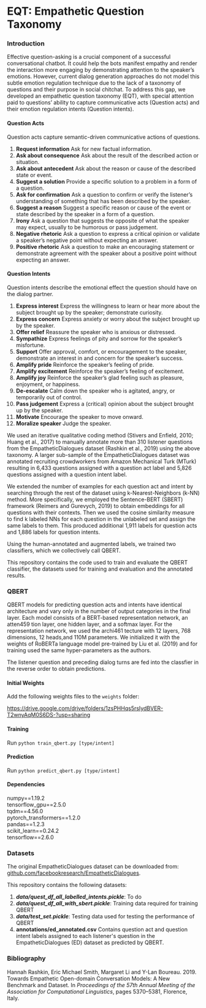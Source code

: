 # EQT: Empathetic Question Taxonomy

### Introduction

Effective question-asking is a crucial component of a successful conversational chatbot. It could help the bots manifest empathy and render the interaction more engaging by demonstrating attention to the speaker’s emotions. However, current dialog generation approaches do not model this subtle emotion regulation technique due to the lack of a taxonomy of questions and their purpose in social chitchat. To address this gap, we developed an empathetic question taxonomy (EQT), with special attention paid to questions’ ability to capture communicative acts (Question acts) and their emotion regulation intents (Question intents).

#### Question Acts

Question acts capture semantic-driven communicative actions of questions. 

1. **Request information** Ask for new factual information.
2. **Ask about consequence** Ask about the result of the described action or situation.
3. **Ask about antecedent** Ask about the reason or cause of the described state or event.
4. **Suggest a solution** Provide a specific solution to a problem in a form of a question. 
5. **Ask for confirmation** Ask a question to confirm or verify the listener’s understanding of something that has been described by the speaker.
6. **Suggest a reason** Suggest a specific reason or cause of the event or state described by the speaker in a form of a question.
7. **Irony** Ask a question that suggests the opposite of what the speaker may expect, usually to be humorous or pass judgement.
8. **Negative rhetoric** Ask a question to express a critical opinion or validate a speaker’s negative point without expecting an answer.
9. **Positive rhetoric** Ask a question to make an encouraging statement or demonstrate agreement with the speaker about a positive point without expecting an answer.

#### Question Intents

Question intents describe the emotional effect the question should have on the dialog partner.

1. **Express interest** Express the willingness to learn or hear more about the subject brought up by the speaker; demonstrate curiosity.
2. **Express concern** Express anxiety or worry about the subject brought up by the speaker.
3. **Offer relief** Reassure the speaker who is anxious or distressed.
4. **Sympathize** Express feelings of pity and sorrow for the speaker’s misfortune.
5. **Support** Offer approval, comfort, or encouragement to the speaker, demonstrate an interest in and concern for the speaker’s success.
6. **Amplify pride** Reinforce the speaker’s feeling of pride.
7. **Amplify excitement** Reinforce the speaker’s feeling of excitement.
8. **Amplify joy** Reinforce the speaker’s glad feeling such as pleasure, enjoyment, or happiness.
9. **De-escalate** Calm down the speaker who is agitated, angry, or temporarily out of control.
10. **Pass judgement** Express a (critical) opinion about the subject brought up by the speaker.
11. **Motivate** Encourage the speaker to move onward.
12. **Moralize speaker** Judge the speaker.

We used an iterative qualitative coding method (Stivers and Enfield, 2010; Huang et al., 2017) to manually annotate more than 310 listener questions from the EmpatheticDialogues dataset (Rashkin et al., 2019) using the above taxonomy. A larger sub-sample of the EmpatheticDialogues dataset was annotated recruiting crowdworkers from Amazon Mechanical Turk (MTurk) resulting in 6,433 questions assigned with a question act label and 5,826 questions assigned with a question intent label. 

We extended the number of examples for each question act and intent by searching through the rest of the dataset using k-Nearest-Neighbors (k-NN) method. More specifically, we employed the Sentence-BERT (SBERT) framework (Reimers and Gurevych, 2019) to obtain embeddings for all questions with their contexts. Then we used the cosine similarity measure to find k labeled NNs for each question in the unlabeled set and assign the same labels to them. This produced additional 1,911 labels for question acts and 1,886 labels for question intents.

Using the human-annotated and augmented labels, we trained two classifiers, which we collectively call QBERT.

This repository contains the code used to train and evaluate the QBERT classifier, the datasets used for training and evaluation and the annotated results. 

### QBERT

QBERT models for predicting question acts and intents have identical architecture and vary only in the number of output categories in the final layer. Each model consists of a BERT-based representation network, an atten459 tion layer, one hidden layer, and a softmax layer. For the representation network, we used the archi461 tecture with 12 layers, 768 dimensions, 12 heads,and 110M parameters. We initialized it with the weights of RoBERTa language model pre-trained by Liu et al. (2019) and for training used the same hyper-parameters as the authors.

The listener question and preceding dialog turns are fed into the classfier in the reverse order to obtain predictions. 

#### Initial Weights
Add the following weights files to the `weights` folder:

https://drive.google.com/drive/folders/1zsPHHqs5rsIydBVER-T2wnyAqM0S6DS-?usp=sharing


#### Training

Run `python train_qbert.py [type/intent]`


#### Prediction

Run `python predict_qbert.py [type/intent]`


#### Dependencies

numpy==1.19.2  
tensorflow_gpu==2.5.0  
tqdm==4.56.0  
pytorch_transformers==1.2.0  
pandas==1.2.3  
scikit_learn==0.24.2  
tensorflow==2.6.0  

### Datasets

The original EmpatheticDialogues dataset can be downloaded from: [github.com/facebookresearch/EmpatheticDialogues](https://github.com/facebookresearch/EmpatheticDialogues).

This repository contains the following datasets:

1. ***data/quest_df_all_labelled_intents.pickle***: To do
2. ***data/quest_df_all_with_sbert.pickle***: Training data required for training QBERT
3. ***data/test_set.pickle***: Testing data used for testing the performance of QBERT
4. **annotations/ed_annotated.csv** Contains question act and question intent labels assigned to each listener's question in the EmpatheticDialogues (ED) dataset as predicted by QBERT.

### Bibliography

Hannah Rashkin, Eric Michael Smith, Margaret Li and Y-Lan Boureau. 2019.  Towards Empathetic Open-domain Conversation  Models:  A  New  Benchmark  and  Dataset.   In *Proceedings  of  the  57th  Annual  Meeting  of  the Association for Computational Linguistics*, pages 5370–5381, Florence, Italy.
